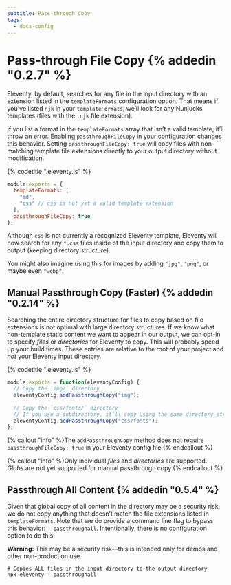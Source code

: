 ```yaml
---
subtitle: Pass-through Copy
tags:
  - docs-config
---
```

# Pass-through File Copy  {% addedin "0.2.7" %}

Eleventy, by default, searches for any file in the input directory with an extension listed in the `templateFormats` configuration option. That means if you’ve listed `njk` in your `templateFormats`, we’ll look for any Nunjucks templates (files with the `.njk` file extension).

If you list a format in the `templateFormats` array that isn’t a valid template, it’ll throw an error. Enabling `passthroughFileCopy` in your configuration changes this behavior. Setting `passthroughFileCopy: true` will copy files with non-matching template file extensions directly to your output directory without modification.

{% codetitle ".eleventy.js" %}

```js
module.exports = {
  templateFormats: [
    "md",
    "css" // css is not yet a valid template extension
  ],
  passthroughFileCopy: true
};
```

Although `css` is not currently a recognized Eleventy template, Eleventy will now search for any `*.css` files inside of the input directory and copy them to output (keeping directory structure).

You might also imagine using this for images by adding `"jpg"`, `"png"`, or maybe even `"webp"`.

## Manual Passthrough Copy (Faster) {% addedin "0.2.14" %}

Searching the entire directory structure for files to copy based on file extensions is not optimal with large directory structures. If we know what non-template static content we want to appear in our output, we can opt-in to specify _files_ or _directories_ for Eleventy to copy. This will probably speed up your build times. These entries are relative to the root of your project and _not_ your Eleventy input directory.

{% codetitle ".eleventy.js" %}

```js
module.exports = function(eleventyConfig) {
  // Copy the `img/` directory 
  eleventyConfig.addPassthroughCopy("img");
  
  // Copy the `css/fonts/` directory
  // If you use a subdirectory, it’ll copy using the same directory structure.
  eleventyConfig.addPassthroughCopy("css/fonts");
};
```

{% callout "info" %}The <code>addPassthroughCopy</code> method does not require <code>passthroughFileCopy: true</code> in your Eleventy config file.{% endcallout %}

{% callout "info" %}Only individual <em>files</em> and <em>directories</em> are supported. <em>Globs</em> are not yet supported for manual passthrough copy.{% endcallout %}

## Passthrough All Content {% addedin "0.5.4" %}

Given that global copy of all content in the directory may be a security risk, we do not copy anything that doesn’t match the file extensions listed in `templateFormats`. Note that we do provide a command line flag to bypass this behavior: `--passthroughall`. Intentionally, there is no configuration option to do this.

<div class="elv-callout elv-callout-warn"><strong>Warning:</strong> This may be a security risk—this is intended only for demos and other non-production use.</div>

```
# Copies ALL files in the input directory to the output directory
npx eleventy --passthroughall
```
